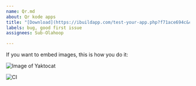 ```yaml
---
name: Qr.md
about: Qr kode apps
title: "[Download](https://ibuildapp.com/test-your-app.php?f71ace694c&code=83CFJ8&no_redirect)"
labels: bug, good first issue
assignees: Sub-Olahoop

---
```


If you want to embed images, this is how you do it:

![Image of Yaktocat](https://octodex.github.com/images/yaktocat.png)

![CI](https://github.com/AppsShop/KodeQr/workflows/CI/badge.svg)
